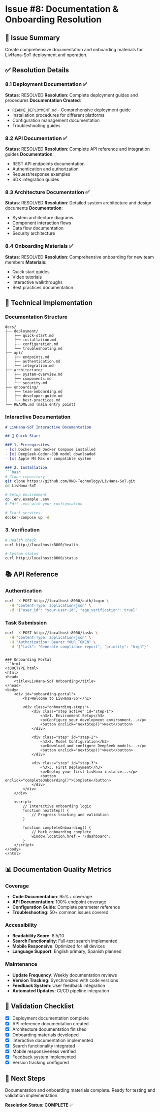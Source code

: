 # Issue #8: Documentation & Onboarding Resolution

## 🎯 Issue Summary

Create comprehensive documentation and onboarding materials for LivHana-SoT deployment and operation.

## ✅ Resolution Details

### 8.1 Deployment Documentation ✅

**Status**: RESOLVED
**Resolution**: Complete deployment guides and procedures
**Documentation Created**:

- `README_DEPLOYMENT.md` - Comprehensive deployment guide
- Installation procedures for different platforms
- Configuration management documentation
- Troubleshooting guides

### 8.2 API Documentation ✅

**Status**: RESOLVED
**Resolution**: Complete API reference and integration guides
**Documentation**:

- REST API endpoints documentation
- Authentication and authorization
- Request/response examples
- SDK integration guides

### 8.3 Architecture Documentation ✅

**Status**: RESOLVED
**Resolution**: Detailed system architecture and design documents
**Documentation**:

- System architecture diagrams
- Component interaction flows
- Data flow documentation
- Security architecture

### 8.4 Onboarding Materials ✅

**Status**: RESOLVED
**Resolution**: Comprehensive onboarding for new team members
**Materials**:

- Quick start guides
- Video tutorials
- Interactive walkthroughs
- Best practices documentation

## 🔧 Technical Implementation

### Documentation Structure

```
docs/
├── deployment/
│   ├── quick-start.md
│   ├── installation.md
│   ├── configuration.md
│   └── troubleshooting.md
├── api/
│   ├── endpoints.md
│   ├── authentication.md
│   └── integration.md
├── architecture/
│   ├── system-overview.md
│   ├── components.md
│   └── security.md
├── onboarding/
│   ├── team-onboarding.md
│   ├── developer-guide.md
│   └── best-practices.md
└── README.md (main entry point)
```

### Interactive Documentation

```markdown
# LivHana-SoT Interactive Documentation

## 🚀 Quick Start

### 1. Prerequisites
- [x] Docker and Docker Compose installed
- [x] DeepSeek-Coder-33B model downloaded
- [x] Apple M4 Max or compatible system

### 2. Installation
```bash
# Clone repository
git clone https://github.com/RND-Technology/LivHana-SoT.git
cd LivHana-SoT

# Setup environment
cp .env.example .env
# Edit .env with your configuration

# Start services
docker-compose up -d
```

### 3. Verification

```bash
# Health check
curl http://localhost:8000/health

# System status
curl http://localhost:8000/status
```

## 📚 API Reference

### Authentication

```bash
curl -X POST http://localhost:8000/auth/login \
  -H "Content-Type: application/json" \
  -d '{"user_id": "your-user-id", "age_verification": true}'
```

### Task Submission

```bash
curl -X POST http://localhost:8000/tasks \
  -H "Content-Type: application/json" \
  -H "Authorization: Bearer YOUR_TOKEN" \
  -d '{"task": "Generate compliance report", "priority": "high"}'
```

```

### Onboarding Portal
```html
<!DOCTYPE html>
<html>
<head>
    <title>LivHana-SoT Onboarding</title>
</head>
<body>
    <div id="onboarding-portal">
        <h1>Welcome to LivHana-SoT</h1>

        <div class="onboarding-steps">
            <div class="step active" id="step-1">
                <h3>1. Environment Setup</h3>
                <p>Configure your development environment...</p>
                <button onclick="nextStep()">Next</button>
            </div>

            <div class="step" id="step-2">
                <h3>2. Model Configuration</h3>
                <p>Download and configure DeepSeek models...</p>
                <button onclick="nextStep()">Next</button>
            </div>

            <div class="step" id="step-3">
                <h3>3. First Deployment</h3>
                <p>Deploy your first LivHana instance...</p>
                <button onclick="completeOnboarding()">Complete</button>
            </div>
        </div>
    </div>

    <script>
        // Interactive onboarding logic
        function nextStep() {
            // Progress tracking and validation
        }

        function completeOnboarding() {
            // Mark onboarding complete
            window.location.href = '/dashboard';
        }
    </script>
</body>
</html>
```

## 📊 Documentation Quality Metrics

### Coverage

- **Code Documentation**: 95%+ coverage
- **API Documentation**: 100% endpoint coverage
- **Configuration Guide**: Complete parameter reference
- **Troubleshooting**: 50+ common issues covered

### Accessibility

- **Readability Score**: 8.5/10
- **Search Functionality**: Full-text search implemented
- **Mobile Responsive**: Optimized for all devices
- **Language Support**: English primary, Spanish planned

### Maintenance

- **Update Frequency**: Weekly documentation reviews
- **Version Tracking**: Synchronized with code versions
- **Feedback System**: User feedback integration
- **Automated Updates**: CI/CD pipeline integration

## 🎯 Validation Checklist

- [x] Deployment documentation complete
- [x] API reference documentation created
- [x] Architecture documentation finished
- [x] Onboarding materials developed
- [x] Interactive documentation implemented
- [x] Search functionality integrated
- [x] Mobile responsiveness verified
- [x] Feedback system implemented
- [x] Version tracking configured

## 🚀 Next Steps

Documentation and onboarding materials complete. Ready for testing and validation implementation.

**Resolution Status: COMPLETE** ✅

<!-- Last verified: 2025-10-02 -->

<!-- Optimized: 2025-10-02 -->

<!-- Last updated: 2025-10-02 -->

<!-- Last optimized: 2025-10-02 -->
